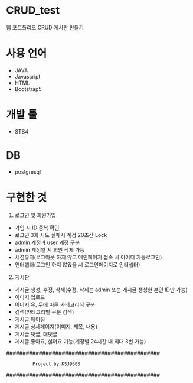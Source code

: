 # CRUD_test

웹 포트폴리오 CRUD 게시판 만들기

# 사용 언어 
  - JAVA
  - Javascript
  - HTML
  - Bootstrap5
# 개발 툴 
  - STS4
# DB 
  - postgresql

# 구현한 것 
1. 로그인 및 회원가입
  - 가입 시 ID 중복 확인
  - 로그인 3회 시도 실패시 계정 20초간 Lock
  - admin 계정과 user 계정 구분
  - admin 계정일 시 회원 삭제 가능
  - 세션유지(로그아웃 하지 않고 메인페이지 접속 시 아이디 자동로그인)
  - 인터셉터(로그인 하지 않았을 시 로그인페이지로 인터셉터)
  
2. 게시판
  - 게시글 생성, 수정, 삭제(수정, 삭제는 admin 또는 게시글 생성한 본인 ID만 가능)
  - 이미지 업로드
  - 이미지 유, 무에 따른 카테고리식 구분
  - 검색(카테고리별 구분 검색)
  - 게시글 페이징
  - 게시글 상세페이지(이미지, 제목, 내용)
  - 게시글 댓글, 대댓글
  - 게시글 좋아요, 싫어요 기능(계정별 24시간 내 최대 3번 가능)
  
  
  
###############################################


              Project by KSJ9603


###############################################
